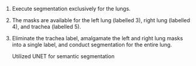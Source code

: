 1. Execute segmentation exclusively for the lungs. 

2. The masks are available for the left lung (labelled 3), right lung (labelled 4), and trachea (labelled 5). 

3. Eliminate the trachea label, amalgamate the left and right lung masks into a single label, and conduct segmentation for the entire lung.


   Utilized UNET for semantic segmentation
